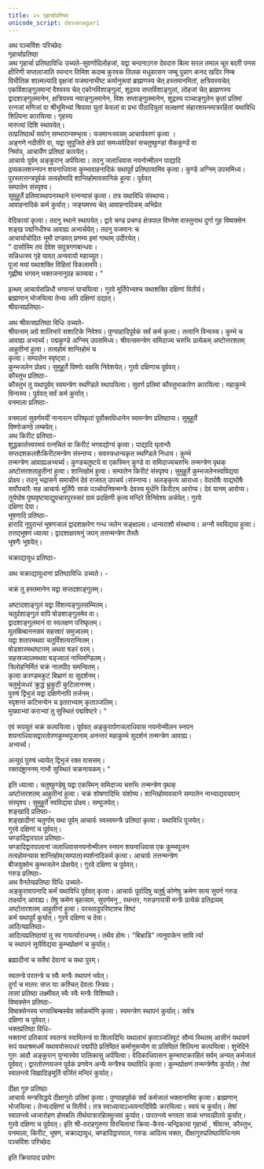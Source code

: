 ```yaml
---
title: २५ गृहार्चाप्रतिष्ठा
unicode_script: devanagari
---
```


अथ पञ्चविंशः परिच्छेदः  
गृहार्चाप्रतिष्ठा  
अथ गृहार्चा प्रतिष्ठाविधिः उच्यते-सुवर्णादिलोहजां, यद्वा चन्दनाऽगरु देवदारु बिल्व  सरल तमाल चूत बदरी पनस क्षीरिणी सप्तलाजाति स्पन्दन तिमिश कदम्ब कुरवक  तिलक मधूकासन जम्बू पुन्नाग कनद खदिर निम्ब विभीतिक शाल्मल्यादि वृक्षजां  यजमानाभीष्ट कर्मानुरूपां ब्राह्मणस्य चेत् हस्तमानमितां, क्षत्रियस्यचेत्  एकविंशाङ्गुलमानां वैश्यस्य चेत् एकोनविंशाङ्गुलां, शूद्रस्य सप्तविंशाङ्गुलां, लोहजां चेत्  ब्राह्मणस्य द्वादशाङ्गुलमानेन, क्षत्रियस्य नवाङ्गुलमानेन, विशः सप्ताङ्गुलमानेन, शूद्रस्य  पञ्चाङ्गुलेन कृतां प्रतिमां रत्नजां मणिजां वा श्रीभूमिभ्यां श्रियावा युतां केवलां वा प्रभा  पीठादियुतां सलक्षणां संहारशयनमात्ररहितां यथाविधि शिल्पिना कारयित्वा। गृहस्य  
मारुत्यां दिशि स्थापयेत्।  
तत्प्रतिष्ठार्थं सर्वान् सम्भारान्सम्भृत्य। यजमानःस्वयम् आचार्यवरणं कृत्वा ।  
 अङ्गणे नदीतीरे वा, यद्वा सुपूजिते क्षेत्रे प्रपां समध्यवेदिकां सचतुष्फुण्डां सैककुण्डें वा  
निर्माय, आचार्येण प्रतिष्ठां कारयेत्।  
आचार्यः पूर्वम् अङ्कुरान् अर्पयित्वा। तदनु जलाधिवास नयनोन्मीलन पाद्यादि  
द्रव्यकलशस्नपन शयनाधिवास कुम्भावाहनादिकं यथापूर्वं प्रतिष्ठायामिव कृत्वा। कुण्डे  अग्निम् उपसमिध्य। पुरस्तात्तन्त्रपूर्वकं तत्वहोमादि शान्तिहोमावसानिकं हुत्वा। पूर्ववत्  
सम्पातेन संस्पृश्य।  
सुमुहूर्ते प्रतिमास्थापनस्थाने रत्नन्यासं कृत्वा। तत्र यथाविधि संस्थाप्य।  
आवाहनादिकं कर्म कुर्यात्। जङ्घमस्य चेत् आवाहनादिकम् अभिप्रेत  

वेदिकायां कृत्वा। तदनु स्थाने स्थापयेत्। द्वारे चण्ड प्रचण्ड क्षेत्रपाल विघ्नेश वास्तुनाथ  दुर्गा गुह विष्वक्सेन शङ्ख पद्मनिधीश्च आवाह्य अभ्यर्चयेत्। तदनु यजमानः च  
आचार्याचोदितः भूमौ दण्डवत् प्रणम्य इमां गाथाम् उदीरयेत्।  
" दासोस्मि तव देवेश सपुत्रगणबान्धवः।  
सन्निधत्स्व गृहे यावत् अन्ववायो महाच्युत।  
पूजां मयां यथाशक्ति विहितां विकलामपि।  
गृह्णीष्व भगवन् भक्तजनानुग्रह काम्यया। "   

इत्थम् आचार्यसन्निधौ भगवन्तं याचयित्वा। गुरवे मूर्तिपेभ्यश्च यथाशक्ति दक्षिणां वितीर्य।  
ब्राह्मणान् भोजयित्वा तेभ्यः अपि दक्षिणां दद्यात्।  
श्रीवत्सप्रतिष्ठाः-  

अथ श्रीवत्सप्रतिष्ठा विधिः उच्यते-  
श्रीवत्सम् अग्रे शालिभारे सशाटिके निवेश्य। पुण्याहादिपूर्वकं सर्वं कर्म कृत्वा। तत्वानि  विन्यस्य। कुम्भे च आवाह्य अभ्यर्च्य। पद्मकुण्डे अग्निम् उपसमिध्य। श्रीवत्समन्त्रेण  समिदाज्य चरुभिः प्रत्येकम् अष्टोत्तरशतम् आहुतीनां हुत्वा। तत्वहोमं शान्तिहोमं च  
कृत्वा। सम्पातेन स्पृष्ट्वा।  
कुम्भजलेन प्रोक्ष्य। सुमुहूर्ते विष्णोः वक्षसि निवेशयेत्। गुरवे दक्षिणाच पूर्ववत्।  
कौस्तुभ प्रतिष्ठाः-  
कौस्तुभं तु यथापूर्वम् स्वमन्त्रेण स्थण्डिले स्थापयित्वा। सुवर्ण प्रतिमां कौस्तुभाकारेण  कारयित्वा। महाकुम्भे विन्यस्य। पूर्ववत् सर्वं कर्म कुर्यात्।  
वनमाला प्रतिष्ठाः-  

वनमालां सुवर्णमयीं नानारत्न परिष्फृतां पूर्वोक्तविधानेन स्वमन्त्रेण प्रतिष्ठाप्य। सुमुहूर्ते  
विष्णोःकण्ठे लम्बयेत्।  
अथ किरीट प्रतिष्ठाः-  
शुद्धकार्तस्वरमयं रत्नचितं वा किरीटं भगवद्योग्यं कृत्वा। पाद्यादि घृतान्तैः  
सप्तदशकलशैःकिरीटमन्त्रेण संस्नाप्य। सवस्त्रधान्यकृत स्थण्डिले निधाय। कुम्भे  
तन्मन्त्रेण आवाह्यअभ्यर्च्य। कुण्डचतुष्टये वा एकस्मिन् कुण्डे वा समिदाज्यचरुभिः  तन्मन्त्रेण पृथक् अष्टोत्तरशताहुतीनां हुत्वा। शान्तिहोमं हुत्वा। सम्पातेन किरीटं संस्पृश्य।  सुमुहूर्ते कुम्भजलेनस्वविद्यया प्रोक्ष्य। तदनु भद्रासने समासीनं देवं राजवत्  उपचर्य।संस्नाप्य। अलङ्कृत्य आराध्य। वेदघोषैः वाद्यघोषैः सर्वोपचारैः सह आचार्यः  मूर्तिपैः साकं पञ्चोपनिषन्मन्त्रैः देवस्य मूर्धनि किरीटम् आरोप्य। देवं यानम् आरोप्य।  तूर्यघोष पुष्पवृष्ट्याद्युपचारपुरस्सरं ग्रामं प्रदक्षिणी कृत्य मन्दिरे विनिवेश्य अर्चयेत्। गुरवे  
दक्षिणा देया।  
भूषणादि प्रतिष्ठाः-  
हारादि नूपुरान्तं भूषणजालं द्वादशाक्षरेण गन्ध जलेन सङ्क्षाल्य। धान्यराशौ संस्थाप्य।  अग्नौ स्वविद्यया हुत्वा। तत्तद्भूषणं ध्यात्वा। द्वादशाक्षरमनुं जपन् तत्तन्मन्त्रेण तैस्तैः  
भूषणैः भूषयेत्।  

चक्राद्यायुध प्रतिष्ठाः-  

अथ चक्राद्यायुधानां प्रतिष्ठाविधिः उच्यते। -  

चक्रं तु हस्तमानेन यद्वा सप्तदशाङ्गुलम्।  

अष्टादशाङ्गुलं यद्वा विंशत्यङ्गुलसम्मितम्।  
चतुर्दशाङ्गुलं वापि षोडशाङ्गुलमेव वा।  
द्वादशाङ्गुलमानं वा स्वलक्षण परिष्फृतम्।  
मूलबिम्बाननसमं सहस्रारं समुज्वलम्।  
यद्वा शतारमथवा चतुर्विंशत्यरान्वितम्।  
षोडशारमथाष्टारम् अथवा षडरं वरम्।  
सहस्रज्वालमथवा षड्ज्वालं नाभिमण्डितम्।  
त्रिलोहनिर्मितं चक्रं नालपीठ समन्वितम्।  
कृत्वा करण्डमकुटं बिभ्राणं वा सुदर्शनम्।  
चतुर्भुजधरं क्रुद्धं भ्रुकुटी कुटिलाननम्।  
पुरुषं द्विभुजं यद्वा दक्षिणेनापि तर्जनम्।  
स्पृशन्तं कटिमन्येन च इतराभ्याम् कृताञ्जलिम्।  
मुख्याभ्यां कराभ्यां तु सुस्थितं पद्मविष्टरे। "   

एवं रूपयुतं चक्रं कल्पयित्वा। पूर्ववत् अङ्कुरार्पणजलाधिवास नयनोन्मीलन स्नपन  
शयनाधिवासद्वारतोरणकुम्भपूजानाम् अनन्तरं महाकुम्भे सुदर्शनं तन्मन्त्रेण आवाह्य।  
अभ्यर्च्य।  

अत्युग्रं पुरुषं ध्यायेत् द्विभुजं रक्त वाससम्।  
रक्तदंष्ट्राननम् नाभौ सुस्थितं चक्रनायकम्। "  

इति ध्यात्वा। चतुष्फुण्डेषु यद्वा एकस्मिन् समिदाज्य चरुभिः तन्मन्त्रेण पृथक्  
अष्टोत्तरशतम् आहुतीनां हुत्वा। चक्रं शोषणादिभिः संशोष्य। शान्तिहोमावसाने सम्पातेन  नाभ्याद्यवयवान् संस्पृश्य। सुमुहूर्ते स्वविद्यया प्रोक्ष्य। सम्पूजयेत्।  
शङ्खादि प्रतिष्ठाः-  
शङ्खादीनां चतुर्णाम् यथा पूर्वम् आचार्यः स्वस्वमन्त्रैः प्रतिष्ठां कृत्वा। यथाविधि पूजयेत्।  
गुरवे दक्षिणां च पूर्ववत्।  
चण्डादिद्वारपाल प्रतिष्ठाः-  
चण्डादिद्वारपालानां जलाधिवासनयनोन्मीलन स्नपन शयनाधिवास एक कुम्भपूजन  
तत्वहोमन्यास शान्तिहोम(सम्पात)स्पर्शनादिकर्म कृत्वा। आचार्यः तत्तन्मन्त्रेण  
बीजयुक्तेन कुम्भजलेन प्रोक्षयेत्। गुरवे दक्षिणा च पूर्ववत्।  
गरुड प्रतिष्ठाः-  
अथ वैनतेयप्रतिष्ठा विधिः उच्यते-  
अङ्कुरावापनादि कर्मं यथाविधि पूर्ववत् कृत्वा। आचार्यः पूर्वादिषु चतुर्षु कोणेषु क्रमेण  सत्य सुपर्ण गरुड तार्क्ष्यान् आवाह्य। तेषु क्रमेण बृहत्साम, सुपर्णमनु , रथन्तर, गरुडगायत्री मन्त्रैः प्रत्येकं प्रतिद्रव्यम् अष्टोत्तरशतम् आहुतीनां हुत्वा। परस्तादुपरिष्टाश्च शिष्टं  
कर्म यथापूर्वं कुर्यात्। गुरवे दक्षिणा च देया।  
आदित्यप्रतिष्ठाः-  
आदित्यप्रतिष्ठायां तु स्व गायर्त्याराधनम्। तथैव होमः। "बिभ्राडि" त्यनुवाकेन सावि र्त्या  
च स्थापनं सूर्यविद्यया कुम्भप्रोक्षणं च कुर्यात्।  

ब्रह्मादीनां च सर्वेषां देवानां च यथा पुरम्।  

स्वतन्त्रे परतन्त्रे च स्वैः मन्त्रैः स्थापनं भवेत्।  
दुर्गा च मातरः सप्त याः कश्चित् देवताः स्त्रियः।  
तासां प्रतिष्ठा लक्ष्मीवत् स्वैः स्वैः मन्त्रैः विशिष्यते।  
विष्वक्सेन प्रतिष्ठाः-  
विष्वक्सेनस्य भगवत्बिम्बस्येव सर्वकर्माणि कृत्वा। स्वमन्त्रेण स्थापनं कुर्यात्। सर्वत्र  
दक्षिणा च पूर्ववत्।  
भक्तप्रतिष्ठा विधिः-  
भक्तानां प्रतिकायं स्वतन्त्रं स्वामितन्त्रं वा शिलादिभिः यथालाभं कृताञ्जलिपुटं सौम्यं  स्थितम् आसीनं यथावर्ण रूपं यथाश्रमधर्मं यथावयोरूपधरं पद्मपीठे प्रतिष्ठितं  कर्मानुरूप्येण वा प्रतिष्ठितं शिल्पिना कल्पयित्वा। शुभेदिने गुरुः आदौ अङ्कुरान्  युग्मास्वेव पालिकासु अर्पयित्वा। वेदिकाधिवासन कुम्भाष्टकरहितं सर्वम् अन्यत् कर्मजालं  पूर्ववत्। द्वारतोरणयजन पूर्वकं प्रणवेन अन्यैः मन्त्रैश्च यथाविधि कृत्वा। कुम्भप्रोक्षणं  तन्मन्त्रेणैव कुर्यात्। तेषां स्वातन्त्ये सिह्मदिङ्मूर्ति वर्जितं मन्दिरं कुर्यात्।  

दीक्षा गुरु प्रतिष्ठाः  
आचार्यः मन्त्रसिद्धये दीक्षागुरोः प्रतिमां कृत्वा। पुण्याहपूर्वकं सर्वं कर्मजालं भक्तानामिव  कृत्वा। ब्राह्मणान् भोजयित्वा। तेभ्यःदक्षिणां च वितीर्य। तत्र स्वाध्यायाऽध्ययनादिविप्रैः  कारयित्वा। स्वयं च कुर्यात्। तेषां स्वातन्त्ये ध्वजारोहण होमबलि तीर्थयात्रारहितमुत्सवं  कुर्यात्। पारतन्त्ये भगवता साकं भगवत्प्रीतये कुर्यात्। गुरवे दक्षिणा च पूर्ववत्।  इति श्री-वराहगुरुणा विरचितायां क्रिया-कैरव-चन्द्रिकायां गृहार्चा , श्रीवत्स, कौस्तुभ, वनमाला, किरीट, भूषण, चक्राद्यायुध, चण्डादिद्वारपाल, गरुडः आदित्य भक्ता, 
दीक्षागुरुप्रतिष्ठाविधिःनाम पञ्चविंशः परिच्छेदः  

इति क्रियापाद प्रयोगः  
